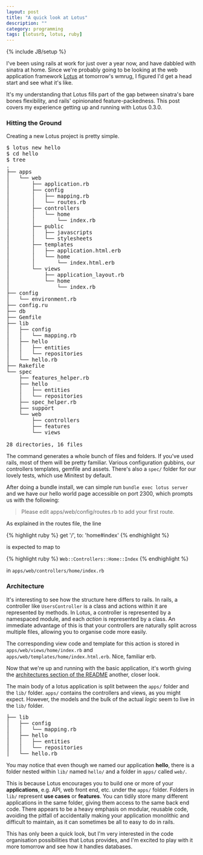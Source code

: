 ```yaml
---
layout: post
title: "A quick look at Lotus"
description: ""
category: programming
tags: [lotusrb, lotus, ruby]
---
```

{% include JB/setup %}

I've been using rails at work for just over a year now, and have dabbled with sinatra at home. Since we're probably going to be looking at the web application framework [Lotus](http://lotusrb.org/) at tomorrow's wmrug, I figured I'd get a head start and see what it's like.

It's my understanding that Lotus fills part of the gap between sinatra's bare bones flexibility, and rails' opinionated feature-packedness. This post covers my experience getting up and running with Lotus 0.3.0.

<h3>Hitting the Ground</h3>

Creating a new Lotus project is pretty simple.

<pre>
$ lotus new hello
$ cd hello
$ tree
.
├── apps
│   └── web
│       ├── application.rb
│       ├── config
│       │   ├── mapping.rb
│       │   └── routes.rb
│       ├── controllers
│       │   └── home
│       │       └── index.rb
│       ├── public
│       │   ├── javascripts
│       │   └── stylesheets
│       ├── templates
│       │   ├── application.html.erb
│       │   └── home
│       │       └── index.html.erb
│       └── views
│           ├── application_layout.rb
│           └── home
│               └── index.rb
├── config
│   └── environment.rb
├── config.ru
├── db
├── Gemfile
├── lib
│   ├── config
│   │   └── mapping.rb
│   ├── hello
│   │   ├── entities
│   │   └── repositories
│   └── hello.rb
├── Rakefile
└── spec
    ├── features_helper.rb
    ├── hello
    │   ├── entities
    │   └── repositories
    ├── spec_helper.rb
    ├── support
    └── web
        ├── controllers
        ├── features
        └── views

28 directories, 16 files
</pre>

The command generates a whole bunch of files and folders. If you've used rails, most of them will be pretty familiar. Various configuration gubbins, our controllers templates, gemfile and assets. There's also a `spec/` folder for our lovely tests, which use Minitest by default.

After doing a bundle install, we can simple run `bundle exec lotus server` and we have our hello world page accessible on port 2300, which prompts us with the following:

<blockquote>
	Please edit apps/web/config/routes.rb to add your first route.
</blockquote>

As explained in the routes file, the line

{% highlight ruby %}
get '/', to: 'home#index'
{% endhighlight %}

is expected to map to

{% highlight ruby %}
`Web::Controllers::Home::Index`
{% endhighlight %}

in `apps/web/controllers/home/index.rb`

<h3>Architecture</h3>

It's interesting to see how the structure here differs to rails. In rails, a controller like `UsersController` is a class and actions within it are represented by methods. In Lotus, a controller is represented by a namespaced module, and each <em>action</em> is represented by a class. An immediate advantage of this is that your controllers are naturally split across multiple files, allowing you to organise code more easily.

The corresponding view code and template for this action is stored in `apps/web/views/home/index.rb` and `apps/web/templates/home/index.html.erb`. Nice, familiar erb.

Now that we're up and running with the basic application, it's worth giving the [architectures section of the README](https://github.com/lotus/lotus#architectures) another, closer look.

The main body of a lotus application is split between the `apps/` folder and the `lib/` folder. `apps/` contains the controllers and views, as you might expect. However, the models and the bulk of the actual <em>logic</em> seem to live in the `lib/` folder.

<pre>
├── lib
│   ├── config
│   │   └── mapping.rb
│   ├── hello
│   │   ├── entities
│   │   └── repositories
│   └── hello.rb
</pre>

You may notice that even though we named our application <strong>hello</strong>, there is a folder nested within `lib/` named `hello/` and a folder in `apps/` called `web/`.

This is because Lotus encourages you to build one or more of your <strong>applications</strong>, e.g. API, web front end, etc. under the `apps/` folder. Folders in `lib/` represent <strong>use cases</strong> or <strong>features</strong>. You can tidily store many different applications in the same folder, giving them access to the same back end code. There appears to be a heavy emphasis on modular, reusable code, avoiding the pitfall of accidentally making your application monolithic and difficult to maintain, as it can sometimes be all to easy to do in rails.

This has only been a quick look, but I'm very interested in the code organisation possibilities that Lotus provides, and I'm excited to play with it more tomorrow and see how it handles databases.